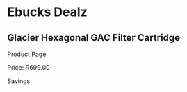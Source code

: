 
# Ebucks Dealz
## Glacier Hexagonal GAC Filter Cartridge
[Product Page](https://www.ebucks.com/web/shop/productSelected.do?prodId=183263835&catId=704988430)

Price: R699.00

Savings: 


	
